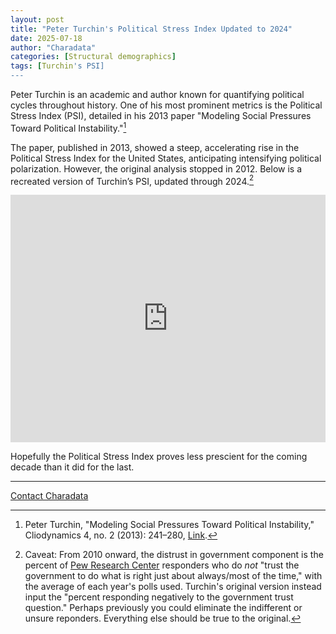 ```yaml
---
layout: post
title: "Peter Turchin's Political Stress Index Updated to 2024"
date: 2025-07-18
author: "Charadata"
categories: [Structural demographics]
tags: [Turchin's PSI]
---
```


Peter Turchin is an academic and author known for quantifying political cycles throughout history. One of his most prominent metrics is the Political Stress Index (PSI), detailed in his 2013 paper "Modeling Social Pressures Toward Political Instability."[^1] 

The paper, published in 2013, showed a steep, accelerating rise in the Political Stress Index for the United States, anticipating intensifying political polarization. However, the original analysis stopped in 2012. Below is a recreated version of Turchin’s PSI, updated through 2024.[^2]

<iframe title="Turchin's PSI for the United States, 1958–2024" aria-label="Interactive line chart" id="datawrapper-chart-79pt4" src="https://datawrapper.dwcdn.net/79pt4/1/" scrolling="no" frameborder="0" style="width: 0; min-width: 100% !important; border: none;" height="396" data-external="1"></iframe><script type="text/javascript">!function(){"use strict";window.addEventListener("message",function(a){if(void 0!==a.data["datawrapper-height"]){var e=document.querySelectorAll("iframe");for(var t in a.data["datawrapper-height"])for(var r,i=0;r=e[i];i++)if(r.contentWindow===a.source){var d=a.data["datawrapper-height"][t]+"px";r.style.height=d}}})}();
</script>

Hopefully the Political Stress Index proves less prescient for the coming decade than it did for the last.

[^1]: Peter Turchin, "Modeling Social Pressures Toward Political Instability," Cliodynamics 4, no. 2 (2013): 241–280, [Link](https://doi.org/10.21237/C7clio4221333).  
[^2]: Caveat: From 2010 onward, the distrust in government component is the percent of [Pew Research Center](https://www.pewresearch.org/politics/2024/06/24/public-trust-in-government-1958-2024/) responders who do <em>not</em> "trust the government to do what is right just about always/most of the time," with the average of each year's polls used. Turchin's original version instead input the "percent responding negatively to the government trust question." Perhaps previously you could eliminate the indifferent or unsure reponders. Everything else should be true to the original.

---

[Contact Charadata](https://charadata.github.io/#contact)